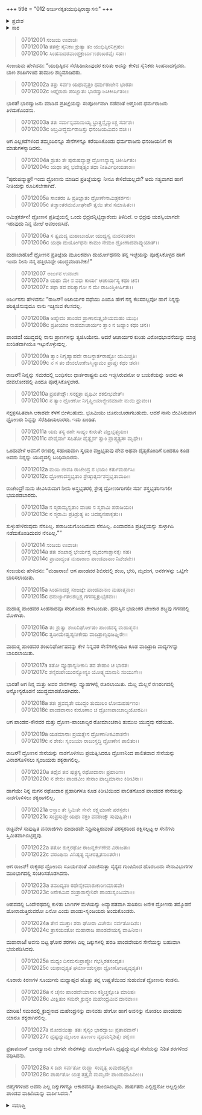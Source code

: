 +++
title = "012 ಅರ್ಜುನಕೃತಯುಧಿಷ್ಠಿರಾಶ್ವಾಸನಃ"
+++

<details><summary>ಪ್ರವೇಶ</summary>


।।   ಓಂ ಓಂ ನಮೋ ನಾರಾಯಣಾಯ।।   ಶ್ರೀ ವೇದವ್ಯಾಸಾಯ ನಮಃ ।।

ಶ್ರೀ ಕೃಷ್ಣದ್ವೈಪಾಯನ ವೇದವ್ಯಾಸ ವಿರಚಿತ  

**ಶ್ರೀ ಮಹಾಭಾರತ**

**ದ್ರೋಣ ಪರ್ವ**

**ದ್ರೋಣಾಭಿಷೇಕ ಪರ್ವ**

**ಅಧ್ಯಾಯ 12**

</details>

<details><summary>ಸಾರ</summary>

ಅರ್ಜುನನಿಂದ ಯುಧಿಷ್ಠಿರನಿಗೆ ಆಶ್ವಾಸನೆ (1-13). ಹನ್ನೊಂದನೆಯ ದಿನದ ಯುದ್ಧಾರಂಭ (14-28).


</details>


> 07012001 ಸಂಜಯ ಉವಾಚ।   
07012001a ತತಸ್ತೇ ಸೈನಿಕಾಃ ಶ್ರುತ್ವಾ ತಂ ಯುಧಿಷ್ಠಿರನಿಗ್ರಹಂ।   
07012001c ಸಿಂಹನಾದರವಾಂಶ್ಚಕ್ರುರ್ಬಾಣಶಂಖರವೈಃ ಸಹ।।

ಸಂಜಯನು ಹೇಳಿದನು: “ಯುಧಿಷ್ಠಿರನ ಸೆರೆಹಿಡಿಯುವುದರ ಕುರಿತು ಅದನ್ನು ಕೇಳಿದ ಸೈನಿಕರು ಸಿಂಹನಾದಗೈದರು. ಬಾಣ ಶಂಖಗಳಿಂದ ತುಮುಲ ಶಬ್ಧಮಾಡಿದರು.

> 07012002a ತತ್ತು ಸರ್ವಂ ಯಥಾವೃತ್ತಂ ಧರ್ಮರಾಜೇನ ಭಾರತ।   
07012002c ಆಪ್ತೈರಾಶು ಪರಿಜ್ಞಾತಂ ಭಾರದ್ವಾಜಚಿಕೀರ್ಷಿತಂ।।

ಭಾರತ! ಭಾರದ್ವಾಜನು ಮಾಡಿದ ಪ್ರತಿಜ್ಞೆಯನ್ನು ಸಂಪೂರ್ಣವಾಗಿ ನಡೆದಂತೆ ಆಪ್ತರಿಂದ ಧರ್ಮರಾಜನು ತಿಳಿದುಕೊಂಡನು.

> 07012003a ತತಃ ಸರ್ವಾನ್ಸಮಾನಾಯ್ಯ ಭ್ರಾತೄನ್ಸೈನ್ಯಾಂಶ್ಚ ಸರ್ವಶಃ।   
07012003c ಅಬ್ರವೀದ್ಧರ್ಮರಾಜಸ್ತು ಧನಂಜಯಮಿದಂ ವಚಃ।।

ಆಗ ಎಲ್ಲಕಡೆಗಳಿಂದ ತಮ್ಮಂದಿರನ್ನೂ ಸೇನೆಗಳನ್ನೂ ಕರೆಯಿಸಿಕೊಂಡು ಧರ್ಮರಾಜನು ಧನಂಜಯನಿಗೆ ಈ ಮಾತುಗಳನ್ನಾಡಿದನು.

> 07012004a ಶ್ರುತಂ ತೇ ಪುರುಷವ್ಯಾಘ್ರ ದ್ರೋಣಸ್ಯಾದ್ಯ ಚಿಕೀರ್ಷಿತಂ।   
07012004c ಯಥಾ ತನ್ನ ಭವೇತ್ಸತ್ಯಂ ತಥಾ ನೀತಿರ್ವಿಧೀಯತಾಂ।।

“ಪುರುಷವ್ಯಾಘ್ರ! ಇಂದು ದ್ರೋಣನು ಮಾಡಿದ ಪ್ರತಿಜ್ಞೆಯನ್ನು ನೀನೂ ಕೇಳಿದೆಯಲ್ಲವೇ? ಅದು ಸತ್ಯವಾಗದ ಹಾಗೆ ನೀತಿಯನ್ನು ರೂಪಿಸಬೇಕಾಗಿದೆ.

> 07012005a ಸಾಂತರಂ ಹಿ ಪ್ರತಿಜ್ಞಾತಂ ದ್ರೋಣೇನಾಮಿತ್ರಕರ್ಶನ।   
07012005c ತಚ್ಚಾಂತರಮಮೋಘೇಷೌ ತ್ವಯಿ ತೇನ ಸಮಾಹಿತಂ।।

ಅಮಿತ್ರಕರ್ಶನ! ದ್ರೋಣನ ಪ್ರತಿಜ್ಞೆಯಲ್ಲಿ ಒಂದು ಛಿದ್ರವನ್ನಿಟ್ಟಿದ್ದಾರೆಂದು ತಿಳಿದಿದೆ. ಆ ಛಿದ್ರವು ಯಶಸ್ವಿಯಾಗದೇ ಇರುವುದು ನಿನ್ನ ಮೇಲೆ ಅವಲಂಬಿಸಿದೆ.

> 07012006a ಸ ತ್ವಮದ್ಯ ಮಹಾಬಾಹೋ ಯುಧ್ಯಸ್ವ ಮದನಂತರಂ।   
07012006c ಯಥಾ ದುರ್ಯೋಧನಃ ಕಾಮಂ ನೇಮಂ ದ್ರೋಣಾದವಾಪ್ನುಯಾತ್।।

ಮಹಾಬಾಹೋ! ದ್ರೋಣನ ಪ್ರತಿಜ್ಞೆಯ ಮೂಲಕವಾಗಿ ದುರ್ಯೋಧನನು ತನ್ನ ಇಚ್ಛೆಯನ್ನು ಪೂರೈಸಿಕೊಳ್ಳದ ಹಾಗೆ ಇಂದು ನೀನು ನನ್ನ ಹತ್ತಿರವಿದ್ದೇ ಯುದ್ಧಮಾಡಬೇಕು!”

> 07012007 ಅರ್ಜುನ ಉವಾಚ।   
07012007a ಯಥಾ ಮೇ ನ ವಧಃ ಕಾರ್ಯ ಆಚಾರ್ಯಸ್ಯ ಕಥಂ ಚನ।   
07012007c ತಥಾ ತವ ಪರಿತ್ಯಾಗೋ ನ ಮೇ ರಾಜಂಶ್ಚಿಕೀರ್ಷಿತಃ।।

ಅರ್ಜುನನು ಹೇಳಿದನು: “ರಾಜನ್! ಆಚಾರ್ಯರ ವಧೆಯು ಎಂದೂ ಹೇಗೆ ನನ್ನ ಕೆಲಸವಲ್ಲವೋ ಹಾಗೆ ನಿನ್ನನ್ನು ಪರಿತ್ಯಜಿಸುವುದೂ ನಾನು ಇಚ್ಛಿಸುವ ಕೆಲಸವಲ್ಲ.

> 07012008a ಅಪ್ಯೇವಂ ಪಾಂಡವ ಪ್ರಾಣಾನುತ್ಸೃಜೇಯಮಹಂ ಯುಧಿ।   
07012008c ಪ್ರತೀಯಾಂ ನಾಹಮಾಚಾರ್ಯಂ ತ್ವಾಂ ನ ಜಹ್ಯಾಂ ಕಥಂ ಚನ।।

ಪಾಂಡವ! ಯುದ್ಧದಲ್ಲಿ ನಾನು ಪ್ರಾಣಗಳನ್ನು ತ್ಯಜಿಸಿಯೇನು. ಆದರೆ ಆಚಾರ್ಯರ ಕುರಿತು ವಿರೋಧಭಾವನೆಯನ್ನು ಮಾತ್ರ ಖಂಡಿತವಾಗಿಯೂ ಇಟ್ಟುಕೊಳ್ಳುವುಲ್ಲ.

> 07012009a ತ್ವಾಂ ನಿಗೃಹ್ಯಾಹವೇ ರಾಜನ್ಧಾರ್ತರಾಷ್ಟ್ರೋ ಯಮಿಚ್ಚತಿ।   
07012009c ನ ಸ ತಂ ಜೀವಲೋಕೇಽಸ್ಮಿನ್ಕಾಮಂ ಪ್ರಾಪ್ತಃ ಕಥಂ ಚನ।।

ರಾಜನ್! ನಿನ್ನನ್ನು ಸಮರದಲ್ಲಿ ಬಂಧಿಸಲು ಧಾರ್ತರಾಷ್ಟ್ರನು ಏನು ಇಚ್ಛಿಸಿರುವನೋ ಆ ಬಯಕೆಯನ್ನು ಅವನು ಈ ಜೀವಲೋಕದಲ್ಲಿ ಎಂದೂ ಪೂರೈಸಿಕೊಳ್ಳಲಾರ.

> 07012010a ಪ್ರಪತೇದ್ದೌಃ ಸನಕ್ಷತ್ರಾ ಪೃಥಿವೀ ಶಕಲೀಭವೇತ್।   
07012010c ನ ತ್ವಾಂ ದ್ರೋಣೋ ನಿಗೃಹ್ಣೀಯಾಜ್ಜೀವಮಾನೇ ಮಯಿ ಧ್ರುವಂ।।

ನಕ್ಷತ್ರಸಹಿತವಾಗಿ ಆಕಾಶವೇ ಕೆಳಗೆ ಬೀಳಬಹುದು. ಭೂಮಿಯು ಚೂರುಚೂರಾಗಬಹುದು. ಆದರೆ ನಾನು ಜೀವಿಸಿರುವಾಗ ದ್ರೋಣರು ನಿನ್ನನ್ನು ಸೆರೆಹಿಡಿಯಲಾರರು. ಇದು ಖಂಡಿತ.

> 07012011a ಯದಿ ತಸ್ಯ ರಣೇ ಸಾಹ್ಯಂ ಕುರುತೇ ವಜ್ರಭೃತ್ಸ್ವಯಂ।   
07012011c ದೇವೈರ್ವಾ ಸಹಿತೋ ದೈತ್ಯೈರ್ನ ತ್ವಾಂ ಪ್ರಾಪ್ಸ್ಯತ್ಯಸೌ ಮೃಧೇ।।

ಒಂದುವೇಳೆ ಅವನಿಗೆ ರಣದಲ್ಲಿ ಸಹಾಯವಾಗಿ ಸ್ವಯಂ ವಜ್ರಭೃತುವು ದೇವ ಅಥವಾ ದೈತ್ಯರೊಂದಿಗೆ ಬಂದರೂ ಕೂಡ ಅವನು ನಿನ್ನನ್ನು ಯುದ್ಧದಲ್ಲಿ ಬಂಧಿಸಲಾರನು.

> 07012012a ಮಯಿ ಜೀವತಿ ರಾಜೇಂದ್ರ ನ ಭಯಂ ಕರ್ತುಮರ್ಹಸಿ।   
07012012c ದ್ರೋಣಾದಸ್ತ್ರಭೃತಾಂ ಶ್ರೇಷ್ಠಾತ್ಸರ್ವಶಸ್ತ್ರಭೃತಾಮಪಿ।।

ರಾಜೇಂದ್ರ! ನಾನು ಜೀವಿಸಿರುವಾಗ ನೀನು ಅಸ್ತ್ರಭೃತರಲ್ಲಿ ಶ್ರೇಷ್ಠ ದ್ರೋಣರಿಗಾಗಲೀ ಸರ್ವ ಶಸ್ತ್ರಭೃತರಿಗಾಗಲೀ ಭಯಪಡಬಾರದು.

> 07012013a ನ ಸ್ಮರಾಮ್ಯನೃತಾಂ ವಾಚಂ ನ ಸ್ಮರಾಮಿ ಪರಾಜಯಂ।   
07012013c ನ ಸ್ಮರಾಮಿ ಪ್ರತಿಶ್ರುತ್ಯ ಕಿಂ ಚಿದಪ್ಯನಪಾಕೃತಂ।।

ಸುಳ್ಳುಹೇಳಿರುವುದು ನೆನಪಿಲ್ಲ. ಪರಾಜಯಗೊಂಡಿದುದು ನೆನಪಿಲ್ಲ. ಎಂದಾದರೂ ಪ್ರತಿಜ್ಞೆಯನ್ನು ಸುಳ್ಳಾಗಿಸಿ ನಡೆದುಕೊಂಡಿದುದರ ನೆನಪಿಲ್ಲ.””

> 07012014 ಸಂಜಯ ಉವಾಚ।   
07012014a ತತಃ ಶಂಖಾಶ್ಚ ಭೇರ್ಯಶ್ಚ ಮೃದಂಗಾಶ್ಚಾನಕೈಃ ಸಹ।   
07012014c ಪ್ರಾವಾದ್ಯಂತ ಮಹಾರಾಜ ಪಾಂಡವಾನಾಂ ನಿವೇಶನೇ।।

ಸಂಜಯನು ಹೇಳಿದನು: “ಮಹಾರಾಜ! ಆಗ ಪಾಂಡವರ ಶಿಬಿರದಲ್ಲಿ ಶಂಖ, ಭೇರಿ, ಮೃದಂಗ, ಅನಕಗಳನ್ನು ಒಟ್ಟಿಗೇ ಬಾರಿಸಲಾಯಿತು.

> 07012015a ಸಿಂಹನಾದಶ್ಚ ಸಂಜಜ್ಞೇ ಪಾಂಡವಾನಾಂ ಮಹಾತ್ಮನಾಂ।   
07012015c ಧನುರ್ಜ್ಯಾತಲಶಬ್ದಶ್ಚ ಗಗನಸ್ಪೃಕ್ಸುಭೈರವಃ।।

ಮಹಾತ್ಮ ಪಾಂಡವರ ಸಿಂಹನಾದವೂ ಸೇರಿಕೊಂಡು ಕೇಳಿಬಂದಿತು. ಧನುಸ್ಸಿನ ಭಯಂಕರ ಟೇಂಕಾರ ಶಬ್ಧವು ಗಗನದಲ್ಲಿ ಮೊಳಗಿತು.

> 07012016a ತಂ ಶ್ರುತ್ವಾ ಶಂಖನಿರ್ಘೋಷಂ ಪಾಂಡವಸ್ಯ ಮಹಾತ್ಮನಃ।   
07012016c ತ್ವದೀಯೇಷ್ವಪ್ಯನೀಕೇಷು ವಾದಿತ್ರಾಣ್ಯಭಿಜಘ್ನಿರೇ।।

ಮಹಾತ್ಮ ಪಾಂಡವರ ಶಂಖನಿರ್ಘೋಷವನ್ನು ಕೇಳಿ ನಿನ್ನವರ ಸೇನೆಗಳಲ್ಲಿಯೂ ಕೂಡ ವಾದಿತ್ರಾದಿ ವಾದ್ಯಗಳನ್ನು ಬಾರಿಸಲಾಯಿತು.

> 07012017a ತತೋ ವ್ಯೂಢಾನ್ಯನೀಕಾನಿ ತವ ತೇಷಾಂ ಚ ಭಾರತ।   
07012017c ಶನೈರುಪೇಯುರನ್ಯೋನ್ಯಂ ಯೋತ್ಸ್ಯಮಾನಾನಿ ಸಂಯುಗೇ।।

ಭಾರತ! ಆಗ ನಿನ್ನ ಮತ್ತು ಅವರ ಸೇನೆಗಳನ್ನು ವ್ಯೂಹಗಳಲ್ಲಿ ರಚಿಸಲಾಯಿತು. ಮೆಲ್ಲ ಮೆಲ್ಲನೆ ರಣರಂಗದಲ್ಲಿ ಅನ್ಯೋನ್ಯರೊಡನೆ ಯುದ್ಧಮಾಡತೊಡಗಿದರು.

> 07012018a ತತಃ ಪ್ರವವೃತೇ ಯುದ್ಧಂ ತುಮುಲಂ ಲೋಮಹರ್ಷಣಂ।   
07012018c ಪಾಂಡವಾನಾಂ ಕುರೂಣಾಂ ಚ ದ್ರೋಣಪಾಂಚಾಲ್ಯಯೋರಪಿ।।

ಆಗ ಪಾಂಡವ-ಕೌರವರ ಮತ್ತು ದ್ರೋಣ-ಪಾಂಚಾಲ್ಯರ ರೋಮಾಂಚಕಾರಿ ತುಮುಲ ಯುದ್ಧವು ನಡೆಯಿತು.

> 07012019a ಯತಮಾನಾಃ ಪ್ರಯತ್ನೇನ ದ್ರೋಣಾನೀಕವಿಶಾತನೇ।   
07012019c ನ ಶೇಕುಃ ಸೃಂಜಯಾ ರಾಜಂಸ್ತದ್ಧಿ ದ್ರೋಣೇನ ಪಾಲಿತಂ।।

ರಾಜನ್! ದ್ರೋಣನ ಸೇನೆಯನ್ನು ನಾಶಗೊಳಿಸಲು ಪ್ರಯತ್ನಿಸಿದರೂ ದ್ರೋಣನಿಂದ ಪಾಲಿತವಾದ ಸೇನೆಯನ್ನು ವಿನಾಶಗೊಳಿಸಲು ಸೃಂಜಯರು ಶಕ್ಯರಾಗಲಿಲ್ಲ.

> 07012020a ತಥೈವ ತವ ಪುತ್ರಸ್ಯ ರಥೋದಾರಾಃ ಪ್ರಹಾರಿಣಃ।   
07012020c ನ ಶೇಕುಃ ಪಾಂಡವೀಂ ಸೇನಾಂ ಪಾಲ್ಯಮಾನಾಂ ಕಿರೀಟಿನಾ।।

ಹಾಗೆಯೇ ನಿನ್ನ ಮಗನ ರಥೋದಾರ ಪ್ರಹಾರಿಗಳೂ ಕೂಡ ಕಿರೀಟಿಯಿಂದ ಪಾಲಿತಗೊಂಡ ಪಾಂಡವರ ಸೇನೆಯನ್ನು ನಾಶಗೊಳಿಸಲು ಶಕ್ಯರಾಗಲಿಲ್ಲ.

> 07012021a ಆಸ್ತಾಂ ತೇ ಸ್ತಿಮಿತೇ ಸೇನೇ ರಕ್ಷ್ಯಮಾಣೇ ಪರಸ್ಪರಂ।   
07012021c ಸಂಪ್ರಸುಪ್ತೇ ಯಥಾ ನಕ್ತಂ ವನರಾಜ್ಯೌ ಸುಪುಷ್ಪಿತೇ।।

ರಾತ್ರಿವೇಳೆ ಸುಪುಷ್ಪಿತ ವನರಾಜಿಗಳು ಹಂದಾಡದೇ ನಿದ್ರಿಸುತ್ತಿರುವಂತೆ ಪರಸ್ಪರರಿಂದ ರಕ್ಷಿಸಲ್ಪಟ್ಟ ಆ ಸೇನೆಗಳು ಸ್ತಿಮಿತವಾಗಿಬಿಟ್ಟಿದ್ದವು.

> 07012022a ತತೋ ರುಕ್ಮರಥೋ ರಾಜನ್ನರ್ಕೇಣೇವ ವಿರಾಜತಾ।   
07012022c ವರೂಥಿನಾ ವಿನಿಷ್ಪತ್ಯ ವ್ಯಚರತ್ಪೃತನಾಂತರೇ।।

ಆಗ ರಾಜನ್! ರುಕ್ಮರಥ ದ್ರೋಣನು ಸೂರ್ಯನಂತೆ ವಿರಾಜಿಸುತ್ತಾ ಸೈನ್ಯದ ಗುಂಪಿನಿಂದ ಹೊರಬಂದು ಸೇನಾವಿಭಾಗಗಳ ಮುಂಭಾಗದಲ್ಲಿ ಸಂಚರಿಸತೊಡಗಿದನು.

> 07012023a ತಮುದ್ಯತಂ ರಥೇನೈಕಮಾಶುಕಾರಿಣಮಾಹವೇ।   
07012023c ಅನೇಕಮಿವ ಸಂತ್ರಾಸಾನ್ಮೇನಿರೇ ಪಾಂಡುಸೃಂಜಯಾಃ।।

ಆಹವದಲ್ಲಿ ಒಂದೇರಥದಲ್ಲಿ ಕುಳಿತು ಬಾಣಗಳ ಮಳೆಯನ್ನು ಅವ್ಯಾಹತವಾಗಿ ಸುರಿಸಲು ಅನೇಕ ದ್ರೋಣರು ತಮ್ಮೊಡನೆ ಹೋರಾಡುತ್ತಿರುವರೋ ಏನೋ ಎಂದು ಪಾಂಡು-ಸೃಂಜಯರು ಅಂದುಕೊಂಡರು.

> 07012024a ತೇನ ಮುಕ್ತಾಃ ಶರಾ ಘೋರಾ ವಿಚೇರುಃ ಸರ್ವತೋದಿಶಂ।   
07012024c ತ್ರಾಸಯಂತೋ ಮಹಾರಾಜ ಪಾಂಡವೇಯಸ್ಯ ವಾಹಿನೀಂ।।

ಮಹಾರಾಜ! ಅವನು ಬಿಟ್ಟ ಘೋರ ಶರಗಳು ಎಲ್ಲ ದಿಕ್ಕುಗಳಲ್ಲಿ ಹರಡಿ ಪಾಂಡವೇಯನ ಸೇನೆಯನ್ನು ಬಹುವಾಗಿ ಭಯಪಡಿಸಿದವು.

> 07012025a ಮಧ್ಯಂ ದಿನಮನುಪ್ರಾಪ್ತೋ ಗಭಸ್ತಿಶತಸಂವೃತಃ।   
07012025c ಯಥಾದೃಶ್ಯತ ಘರ್ಮಾಂಶುಸ್ತಥಾ ದ್ರೋಣೋಽಪ್ಯದೃಶ್ಯತ।।

ನೂರಾರು ಕಿರಣಗಳ ಸೂರ್ಯನು ಮಧ್ಯಾಹ್ನದ ಹೊತ್ತು ತನ್ನ ಉಷ್ಣತೆಯಿಂದ ಸುಡುವಂತೆ ದ್ರೋಣನು ಕಂಡನು.

> 07012026a ನ ಚೈನಂ ಪಾಂಡವೇಯಾನಾಂ ಕಶ್ಚಿಚ್ಚಕ್ನೋತಿ ಮಾರಿಷ।   
07012026c ವೀಕ್ಷಿತುಂ ಸಮರೇ ಕ್ರುದ್ಧಂ ಮಹೇಂದ್ರಮಿವ ದಾನವಾಃ।।

ಮಾರಿಷ! ಸಮರದಲ್ಲಿ ಕ್ರುದ್ಧನಾದ ಮಹೇಂದ್ರನನ್ನು ದಾನವರು ಹೇಗೋ ಹಾಗೆ ಅವನನ್ನು ನೋಡಲು ಪಾಂಡವರು ಯಾರೂ ಶಕ್ಯರಾಗಿರಲಿಲ್ಲ.

> 07012027a ಮೋಹಯಿತ್ವಾ ತತಃ ಸೈನ್ಯಂ ಭಾರದ್ವಾಜಃ ಪ್ರತಾಪವಾನ್।   
07012027c ಧೃಷ್ಟದ್ಯುಮ್ನಬಲಂ ತೂರ್ಣಂ ವ್ಯಧಮನ್ನಿಶಿತೈಃ ಶರೈಃ।।

ಪ್ರತಾಪವಾನ್ ಭಾರದ್ವಾಜನು ಬೇಗನೇ ಸೇನೆಗಳನ್ನು ಮೂರ್ಛೆಗೊಳಿಸಿ ಧೃಷ್ಟದ್ಯುಮ್ನನ ಸೇನೆಯನ್ನು ನಿಶಿತ ಶರಗಳಿಂದ ವಧಿಸಿದನು.

> 07012028a ಸ ದಿಶಃ ಸರ್ವತೋ ರುದ್ಧ್ವಾ ಸಂವೃತ್ಯ ಖಮಜಿಹ್ಮಗೈಃ।   
07012028c ಪಾರ್ಷತೋ ಯತ್ರ ತತ್ರೈವ ಮಮೃದೇ ಪಾಂಡುವಾಹಿನೀಂ।।

ಜಿಹ್ಮಗಗಳಿಂದ ಅವನು ಎಲ್ಲ ದಿಕ್ಕುಗಳನ್ನೂ ಆಕಾಶವನ್ನೂ ತುಂಬಿಸಿಬಿಟ್ಟನು. ಪಾರ್ಷತನು ಎಲ್ಲಿದ್ದನೋ ಅಲ್ಲಲ್ಲಿಯೇ ಪಾಂಡವ ವಾಹಿನಿಯನ್ನು ಮರ್ದಿಸಿದನು.”


<details><summary>ಸಮಾಪ್ತಿ</summary>


ಇತಿ ಶ್ರೀ ಮಹಾಭಾರತೇ ದ್ರೋಣ ಪರ್ವಣಿ ದ್ರೋಣಾಭಿಷೇಕ ಪರ್ವಣಿ ಅರ್ಜುನಕೃತಯುಧಿಷ್ಠಿರಾಶ್ವಾಸನೇ ದ್ವಾದಶೋಽಧ್ಯಾಯಃ।।  
ಇದು ಶ್ರೀ ಮಹಾಭಾರತದಲ್ಲಿ ದ್ರೋಣ ಪರ್ವದಲ್ಲಿ ದ್ರೋಣಾಭಿಷೇಕ ಪರ್ವದಲ್ಲಿ ಅರ್ಜುನಕೃತಯುಧಿಷ್ಠಿರಾಶ್ವಾಸನ ಎನ್ನುವ ಹನ್ನೆರಡನೇ ಅಧ್ಯಾಯವು.

</details>
